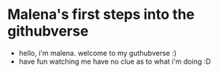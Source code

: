 # Malena's first steps into the githubverse
- hello, i'm malena. welcome to my guthubverse :) 
- have fun watching me have no clue as to what i'm doing :D
